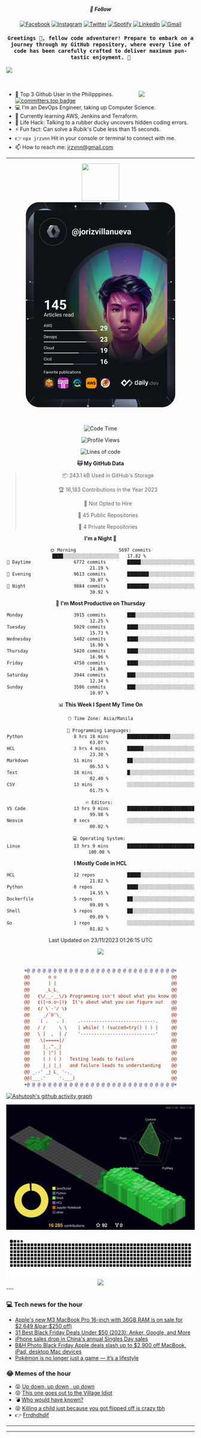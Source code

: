 <h5 align="center">💬 Follow</h5>
<div align="center">

[![Facebook](https://img.shields.io/badge/Facebook-%231877F2.svg?style=for-the-badge&logo=Facebook&logoColor=white)](https://www.facebook.com/Horisyo/)
[![Instagram](https://img.shields.io/badge/Instagram-%23E4405F.svg?style=for-the-badge&logo=Instagram&logoColor=white)](https://www.instagram.com/jrzvnn_/)
[![Twitter](https://img.shields.io/badge/Twitter-%231DA1F2.svg?style=for-the-badge&logo=Twitter&logoColor=white)](https://twitter.com/jrz_studies)
[![Spotify](https://img.shields.io/badge/Spotify-%231ED760.svg?style=for-the-badge&logo=Spotify&logoColor=white)](https://open.spotify.com/user/217td4qrc6mzqjodfalmzjpdi?si=b93099b9078c4ccb)
[![LinkedIn](https://img.shields.io/badge/LinkedIn-%230077B5.svg?style=for-the-badge&logo=LinkedIn&logoColor=white)](https://www.linkedin.com/in/jrz-vnn/)
[![Gmail](https://img.shields.io/badge/Gmail-D14836?style=for-the-badge&logo=gmail&logoColor=white)](mailto:jrzvnn@gmail.com)

</div>
<h4 align="center"><samp>Greetings 👋, fellow code adventurer! Prepare to embark on a journey through my GitHub repository, where every line of code has been carefully crafted to deliver maximum pun-tastic enjoyment. 🚀 </samp></h4>

<!--horizontal divider(gradiant)-->
<img src="https://user-images.githubusercontent.com/73097560/115834477-dbab4500-a447-11eb-908a-139a6edaec5c.gif">

&nbsp; 

<img align='right' src='https://github.com/Rishit-dagli/Rishit-dagli/blob/master/images/octocat-anime.gif' width='150"'>

- 🚀 Top 3 Github User in the Philipppines. [![committers.top badge](https://user-badge.committers.top/philippines/jrzvnn.svg)](https://user-badge.committers.top/philippines/USERNAME)
- 💻 I’m an DevOps Engineer, taking up Computer Science.
- 🤖 Currently learning AWS, Jenkins and Terraform.
- 🎯 Life Hack: Talking to a rubber ducky uncovers hidden coding errors.
- ⚡ Fun fact: Can solve a Rubik's Cube less than 15 seconds.
- 👉 `npx jrzvnn` Hit in your console or terminal to connect with me.
- 📫 How to reach me: jrzvnn@gmail.com

---

<!--🖼️OCTOCAT-->
<p align="center">

<img src="https://media.giphy.com/media/IP7sarl7C5lSFCw9rG/giphy.gif"  width="100px" height="100px">
<br />
<a href="https://app.daily.dev/jorizvillanueva"><img src="https://github.com/jrzvnn/jrzvnn/blob/main/devcard.svg" width="400" alt="Joriz Dev Card"/></a>
</p>

<br />
<div align="center">

<!--START_SECTION:waka-->
![Code Time](http://img.shields.io/badge/Code%20Time-199%20hrs%2051%20mins-blue)

![Profile Views](http://img.shields.io/badge/Profile%20Views-611-blue)

![Lines of code](https://img.shields.io/badge/From%20Hello%20World%20I%27ve%20Written-1.4%20million%20lines%20of%20code-blue)

**🐱 My GitHub Data** 

> 📦 243.1 kB Used in GitHub's Storage 
 > 
> 🏆 16,183 Contributions in the Year 2023
 > 
> 🚫 Not Opted to Hire
 > 
> 📜 45 Public Repositories 
 > 
> 🔑 4 Private Repositories 
 > 
**I'm a Night 🦉** 

```text
🌞 Morning                5697 commits        ████░░░░░░░░░░░░░░░░░░░░░   17.82 % 
🌆 Daytime                6772 commits        █████░░░░░░░░░░░░░░░░░░░░   21.19 % 
🌃 Evening                9613 commits        ████████░░░░░░░░░░░░░░░░░   30.07 % 
🌙 Night                  9884 commits        ████████░░░░░░░░░░░░░░░░░   30.92 % 
```
📅 **I'm Most Productive on Thursday** 

```text
Monday                   3915 commits        ███░░░░░░░░░░░░░░░░░░░░░░   12.25 % 
Tuesday                  5029 commits        ████░░░░░░░░░░░░░░░░░░░░░   15.73 % 
Wednesday                5402 commits        ████░░░░░░░░░░░░░░░░░░░░░   16.90 % 
Thursday                 5420 commits        ████░░░░░░░░░░░░░░░░░░░░░   16.96 % 
Friday                   4750 commits        ████░░░░░░░░░░░░░░░░░░░░░   14.86 % 
Saturday                 3944 commits        ███░░░░░░░░░░░░░░░░░░░░░░   12.34 % 
Sunday                   3506 commits        ███░░░░░░░░░░░░░░░░░░░░░░   10.97 % 
```


📊 **This Week I Spent My Time On** 

```text
🕑︎ Time Zone: Asia/Manila

💬 Programming Languages: 
Python                   8 hrs 18 mins       ████████████████░░░░░░░░░   63.07 % 
HCL                      3 hrs 4 mins        ██████░░░░░░░░░░░░░░░░░░░   23.30 % 
Markdown                 51 mins             ██░░░░░░░░░░░░░░░░░░░░░░░   06.53 % 
Text                     18 mins             █░░░░░░░░░░░░░░░░░░░░░░░░   02.40 % 
CSV                      13 mins             ░░░░░░░░░░░░░░░░░░░░░░░░░   01.75 % 

🔥 Editors: 
VS Code                  13 hrs 9 mins       █████████████████████████   99.98 % 
Neovim                   0 secs              ░░░░░░░░░░░░░░░░░░░░░░░░░   00.02 % 

💻 Operating System: 
Linux                    13 hrs 9 mins       █████████████████████████   100.00 % 
```

**I Mostly Code in HCL** 

```text
HCL                      12 repos            █████░░░░░░░░░░░░░░░░░░░░   21.82 % 
Python                   8 repos             ████░░░░░░░░░░░░░░░░░░░░░   14.55 % 
Dockerfile               5 repos             ██░░░░░░░░░░░░░░░░░░░░░░░   09.09 % 
Shell                    5 repos             ██░░░░░░░░░░░░░░░░░░░░░░░   09.09 % 
Go                       1 repo              ░░░░░░░░░░░░░░░░░░░░░░░░░   01.82 % 
```




 Last Updated on 23/11/2023 01:26:15 UTC
<!--END_SECTION:waka-->

<img src="https://wakatime.com/share/@jrzvnn/70a4618c-7cd9-4016-b7b9-eabe75c837ee.svg">

<br />
<br />

```diff
+@ @ @ @ @ @ @ @ @ @ @ @ @ @ @ @ @ @ @ @ @ @ @ @ @ @ @ @+
@@       o o                                           @@
@@       | |                                           @@
@@      _L_L_                                          @@
@@   ❮\/__-__\/❯ Programming isn't about what you know @@
@@   ❮(|~o.o~|)❯  It's about what you can figure out   @@
@@   ❮/ \`-'/ \❯                                       @@
@@     _/`U'\_                                         @@
@@    ( .   . )     .----------------------------.     @@
@@   / /     \ \    | while( ! (succed=try() ) ) |     @@
@@   \ |  ,  | /    '----------------------------'     @@
@@    \|=====|/                                        @@
@@     |_.^._|                                         @@
@@     | |"| |                                         @@
@@     ( ) ( )   Testing leads to failure              @@
@@     |_| |_|   and failure leads to understanding    @@
@@ _.-' _j L_ '-._                                     @@
@@(___.'     '.___)                                    @@
+@ @ @ @ @ @ @ @ @ @ @ @ @ @ @ @ @ @ @ @ @ @ @ @ @ @ @ @+

```

</div>




[![Ashutosh's github activity graph](https://github-readme-activity-graph.vercel.app/graph?username=jrzvnn&theme=github-compact)](https://github.com/ashutosh00710/github-readme-activity-graph)


![svg](profile-3d-contrib/profile-night-green.svg)

<div align="center">
<img src="https://github.com/jrzvnn/jrzvnn/blob/output/github-snake-dark.svg">
</div>

<div align=center>
<img align=center src=https://metrics.lecoq.io/jrzvnn?template=classic&isocalendar=1&languages=1&achievements=1&base=header%2C%20activity%2C%20community%2C%20repositories%2C%20metadata&base.indepth=false&base.hireable=false&base.skip=false&isocalendar=false&isocalendar.duration=full-year&languages=false&languages.limit=8&languages.threshold=0%25&languages.other=false&languages.colors=github&languages.sections=most-used&languages.indepth=false&languages.analysis.timeout=15&languages.analysis.timeout.repositories=7.5&languages.categories=markup%2C%20programming&languages.recent.categories=markup%2C%20programming&languages.recent.load=300&languages.recent.days=14&achievements=false&achievements.threshold=C&achievements.secrets=true&achievements.display=detailed&achievements.limit=0&config.timezone=Asia%2FManila)
</div>
<div align="left">
---

### 💻 Tech news for the hour

<!-- TECH:START -->
 - [Apple&#39;s new M3 MacBook Pro 16-inch with 36GB RAM is on sale for $2,649 &lpar;$250 off&rpar;](https://appleinsider.com/articles/23/11/23/apples-new-m3-macbook-pro-16-inch-with-36gb-ram-is-on-sale-for-2649-250-off?utm_medium=rss)
 - [31 Best Black Friday Deals Under $50 &lpar;2023&rpar;: Anker, Google, and More](https://www.wired.com/story/best-black-friday-deals-under-50-2023-1/)
 - [iPhone sales drop in China&#39;s annual Singles Day sales](https://appleinsider.com/articles/23/11/23/iphone-sales-drop-in-chinas-annual-singles-day-sales?utm_medium=rss)
 - [B&amp;H Photo Black Friday Apple deals slash up to $2,900 off MacBook, iPad, desktop Mac devices](https://appleinsider.com/articles/23/11/23/bh-photo-black-friday-apple-deals-slash-up-to-2900-off-macbook-ipad-desktop-mac-devices?utm_medium=rss)
 - [Pokémon is no longer just a game — it’s a lifestyle](https://www.theverge.com/23970890/pokemon-poketsume-transformation-games-brand)<!-- TECH:END -->

### 😂 Memes of the hour

<!-- MEMES:START -->
 - 😝 [Up down, up down , up down](http://9gag.com/gag/anzwA6E)
 - 😝 [This one goes out to the Village Idiot](http://9gag.com/gag/a4o09ZQ)
 - 💣 [Who would have known?](http://9gag.com/gag/aA05nYR)
 - 😝 [Killing a child just because you got flipped off is crazy tbh](http://9gag.com/gag/amAwD46)
 - 👉 [Frrdhdhdjf](http://9gag.com/gag/aXnOb49)<!-- MEMES:END -->

---

---
